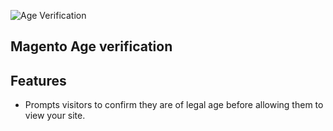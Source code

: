 ![Age Verification](http://www.blueclawsearch.co.uk/wp-content/uploads/2012/08/top-graphic.jpg)

## Magento Age verification

## Features

* Prompts visitors to confirm they are of legal age before allowing them to view your site.